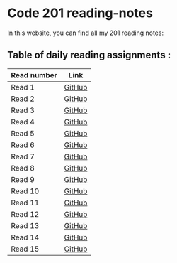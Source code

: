 # Code 201 reading-notes

In this website, you can find all my 201 reading notes:


## Table of daily reading assignments :

Read number| Link
------------ | -------------
Read 1  | [GitHub](http://github.com)
Read 2  | [GitHub](http://github.com)
Read 3  | [GitHub](http://github.com) 
Read 4  | [GitHub](http://github.com)
Read 5  | [GitHub](http://github.com)
Read 6  | [GitHub](http://github.com)
Read 7  | [GitHub](http://github.com)
Read 8  | [GitHub](http://github.com)
Read 9  | [GitHub](http://github.com)
Read 10 | [GitHub](http://github.com)
Read 11 | [GitHub](http://github.com)
Read 12 | [GitHub](http://github.com)
Read 13 | [GitHub](http://github.com)
Read 14 | [GitHub](http://github.com)
Read 15 | [GitHub](http://github.com)